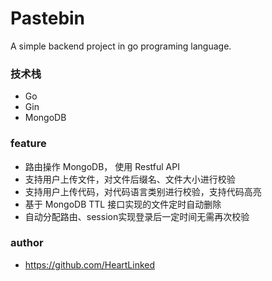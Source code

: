 # Pastebin
A simple backend project in go programing language.

### 技术栈

- Go
- Gin
- MongoDB

### feature

- 路由操作 MongoDB， 使用 Restful API
- 支持用户上传文件，对文件后缀名、文件大小进行校验
- 支持用户上传代码，对代码语言类别进行校验，支持代码高亮
- 基于 MongoDB TTL 接口实现的文件定时自动删除
- 自动分配路由、session实现登录后一定时间无需再次校验

### author

- https://github.com/HeartLinked

